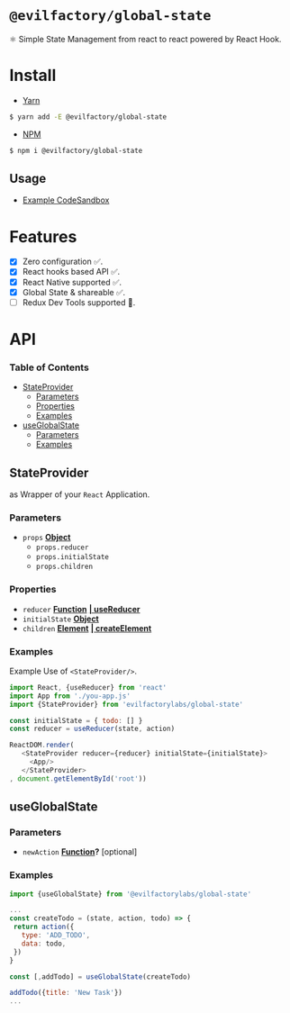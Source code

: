 # `@evilfactory/global-state`

⚛️ Simple State Management from react to react powered by React Hook.

# Install

- [Yarn](https://yarnpkg.com/en/)

```bash
$ yarn add -E @evilfactory/global-state
```

- [NPM](https://www.npmjs.com/)

```bash
$ npm i @evilfactory/global-state 
```

## Usage

- [Example CodeSandbox](https://codesandbox.io/s/evilfactoryglobal-state-example-rc4b4)

<!-- Please Do not add something after # API -->

# Features

- [x] Zero configuration ✅.
- [x] React hooks based API ✅.
- [x] React Native supported ✅.
- [x] Global State & shareable ✅.
- [ ] Redux Dev Tools supported 🙏.

# API

<!-- Generated by documentation.js. Update this documentation by updating the source code. -->

### Table of Contents

- [StateProvider](#stateprovider)
    -   [Parameters](#parameters)
    -   [Properties](#properties)
    -   [Examples](#examples)
- [useGlobalState](#useglobalstate)
    -   [Parameters](#parameters-1)
    -   [Examples](#examples-1)

## StateProvider

**<StateProvider/>** as Wrapper of your `React` Application.

### Parameters

- `props` **[Object](https://developer.mozilla.org/docs/Web/JavaScript/Reference/Global_Objects/Object)** 
    -   `props.reducer`  
    -   `props.initialState`  
    -   `props.children`  

### Properties

- `reducer` **[Function](https://developer.mozilla.org/docs/Web/JavaScript/Reference/Statements/function)** **[| useReducer](https://reactjs.org/docs/hooks-reference.html#usereducer)**
- `initialState` **[Object](https://developer.mozilla.org/docs/Web/JavaScript/Reference/Global_Objects/Object)** 
- `children` **[Element](https://developer.mozilla.org/docs/Web/API/Element)** **[| createElement](https://reactjs.org/docs/react-api.html#createelement)**

### Examples

Example Use of `<StateProvider/>`.


```javascript
import React, {useReducer} from 'react'
import App from './you-app.js'
import {StateProvider} from 'evilfactorylabs/global-state'

const initialState = { todo: [] } 
const reducer = useReducer(state, action)

ReactDOM.render(
   <StateProvider reducer={reducer} initialState={initialState}>
     <App/>
   </StateProvider>
, document.getElementById('root'))
```

## useGlobalState

### Parameters

- `newAction` **[Function](https://developer.mozilla.org/docs/Web/JavaScript/Reference/Statements/function)?** [optional]

### Examples

```javascript
import {useGlobalState} from '@evilfactorylabs/global-state'

...
const createTodo = (state, action, todo) => {
 return action({
   type: 'ADD_TODO',
   data: todo,
 })
} 

const [,addTodo] = useGlobalState(createTodo)

addTodo({title: 'New Task'})
...
```
